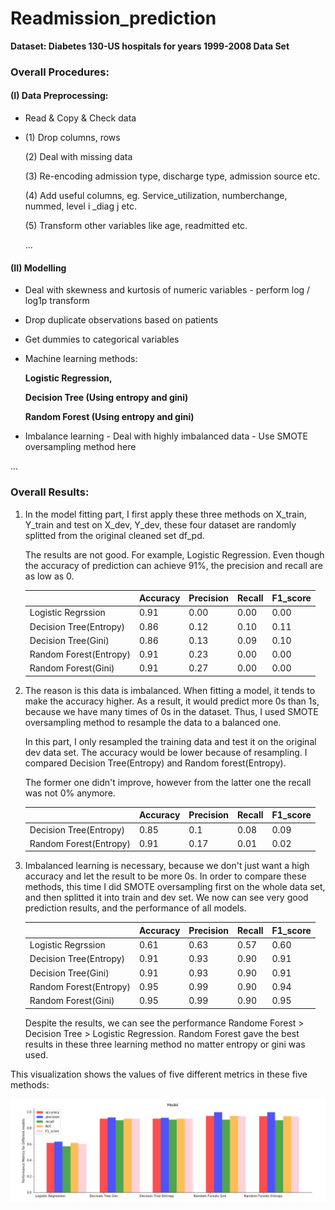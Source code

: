 # Readmission_prediction

**Dataset: Diabetes 130-US hospitals for years 1999-2008 Data Set**

### Overall Procedures:

#### (I) Data Preprocessing:

- Read & Copy & Check data

- (1) Drop columns, rows

  (2) Deal with missing data

  (3) Re-encoding admission type, discharge type, admission source etc.

  (4) Add useful columns, eg. Service_utilization, numberchange, nummed, level i _diag j etc.

  (5) Transform other variables like age, readmitted etc.

  ...

#### (II) Modelling

- Deal with skewness and kurtosis of numeric variables - perform log / log1p transform

- Drop duplicate observations based on patients

- Get dummies to categorical variables

- Machine learning methods:

  **Logistic Regression,**

  **Decision Tree (Using entropy and gini)**

  **Random Forest (Using entropy and gini)** 

- Imbalance learning - Deal with highly imbalanced data - Use SMOTE oversampling method here
  

...
### Overall Results:

1. In the model fitting part, I first apply these three methods on X_train, Y_train and test on X_dev, Y_dev, these four dataset are randomly splitted from the original cleaned set df_pd.

   The results are not good. For example, Logistic Regression. Even though the accuracy of prediction can achieve 91%, the precision and recall are as low as 0.

   |                        | Accuracy | Precision | Recall | F1_score |
   | ---------------------- | -------- | --------- | ------ | -------- |
   | Logistic Regrssion     | 0.91     | 0.00      | 0.00   | 0.00     |
   | Decision Tree(Entropy) | 0.86     | 0.12      | 0.10   | 0.11     |
   | Decision Tree(Gini)    | 0.86     | 0.13      | 0.09   | 0.10     |
   | Random Forest(Entropy) | 0.91     | 0.23      | 0.00   | 0.00     |
   | Random Forest(Gini)    | 0.91     | 0.27      | 0.00   | 0.00     |

2. The reason is this data is imbalanced. When fitting a model, it tends to make the accuracy higher. As a result, it would predict more 0s than 1s, because we have many times of 0s in the dataset. Thus, I used SMOTE oversampling method to resample the data to a balanced one.

   In this part, I only resampled the training data and test it on the original dev data set. The accuracy would be lower because of resampling. I compared Decision Tree(Entropy) and Random forest(Entropy).

   The former one didn't improve, however from the latter one the recall was not 0% anymore.

   |                        | Accuracy | Precision | Recall | F1_score |
   | ---------------------- | -------- | --------- | ------ | -------- |
   | Decision Tree(Entropy) | 0.85     | 0.1       | 0.08   | 0.09     |
   | Random Forest(Entropy) | 0.91     | 0.17      | 0.01   | 0.02     |

3. Imbalanced learning is necessary, because we don't just want a high accuracy and let the result to be more 0s. In order to compare these methods, this time I did SMOTE oversampling first on the whole data set, and then splitted it into train and dev set. We now can see very good prediction results, and the performance of all models.

   |                        | Accuracy | Precision | Recall | F1_score |
   | ---------------------- | -------- | --------- | ------ | -------- |
   | Logistic Regrssion     | 0.61     | 0.63      | 0.57   | 0.60     |
   | Decision Tree(Entropy) | 0.91     | 0.93      | 0.90   | 0.91     |
   | Decision Tree(Gini)    | 0.91     | 0.93      | 0.90   | 0.91     |
   | Random Forest(Entropy) | 0.95     | 0.99      | 0.90   | 0.94     |
   | Random Forest(Gini)    | 0.95     | 0.99      | 0.90   | 0.95     |

   Despite the results, we can see the performance Randome Forest > Decision Tree > Logistic Regression. Random Forest gave the best results in these three learning method no matter entropy or gini was used.


This visualization shows the values of five different metrics in these five methods:

   ![compare](https://github.com/ljtljt1997/readmission_prediction/blob/master/compare.png)







  

  

  



